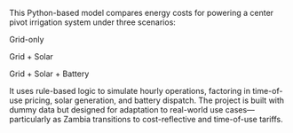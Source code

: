 This Python-based model compares energy costs for powering a center pivot irrigation system under three scenarios:

Grid-only

Grid + Solar

Grid + Solar + Battery

It uses rule-based logic to simulate hourly operations, factoring in time-of-use pricing, solar generation, and battery dispatch.
The project is built with dummy data but designed for adaptation to real-world use cases—particularly as Zambia transitions to cost-reflective and time-of-use tariffs.
